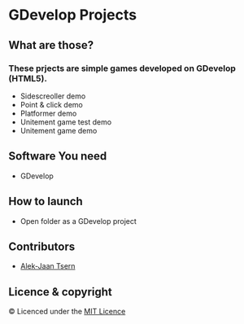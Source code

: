 # GDevelop Projects
## What are those?
### These prjects are simple games developed on GDevelop (HTML5).
* Sidescreoller demo
* Point & click demo
* Platformer demo
* Unitement game test demo
* Unitement game demo
## Software You need
* GDevelop
## How to launch
* Open folder as a GDevelop project
## Contributors
* [Alek-Jaan Tsern](https://github.com/Winlanto/)
## Licence & copyright
© Licenced under the [MIT Licence](LICENCE)
